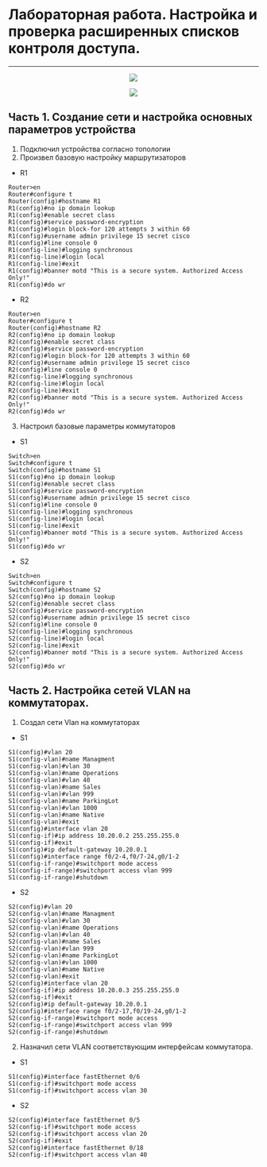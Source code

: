 # Лабораторная работа. Настройка и проверка расширенных списков контроля доступа.
_ _ _
  
<p align="center">
<image src="https://github.com/LLlMEJIb87/OTUS-learning/blob/master/19.%20ACL/Lab_topologia.PNG">
</p>
  

<p align="center">
<image src="https://github.com/LLlMEJIb87/OTUS-learning/blob/master/19.%20ACL/Lab_topologia_vlan.PNG">
</p>
  
## Часть 1. Создание сети и настройка основных параметров устройства
  
1. Подключил устройства согласно топологии
2. Произвел базовую настройку маршрутизаторов
- R1
```
Router>en
Router#configure t
Router(config)#hostname R1
R1(config)#no ip domain lookup 
R1(config)#enable secret class
R1(config)#service password-encryption
R1(config)#login block-for 120 attempts 3 within 60
R1(config)#username admin privilege 15 secret cisco
R1(config)#line console 0
R1(config-line)#logging synchronous 
R1(config-line)#login local
R1(config-line)#exit
R1(config)#banner motd "This is a secure system. Authorized Access Only!"
R1(config)#do wr
```
- R2
```
Router>en
Router#configure t
Router(config)#hostname R2
R2(config)#no ip domain lookup 
R2(config)#enable secret class
R2(config)#service password-encryption
R2(config)#login block-for 120 attempts 3 within 60
R2(config)#username admin privilege 15 secret cisco
R2(config)#line console 0
R2(config-line)#logging synchronous 
R2(config-line)#login local
R2(config-line)#exit
R2(config)#banner motd "This is a secure system. Authorized Access Only!"
R2(config)#do wr
```
  
3. Настроил базовые параметры коммутаторов
- S1
```
Switch>en
Switch#configure t
Switch(config)#hostname S1
S1(config)#no ip domain lookup 
S1(config)#enable secret class
S1(config)#service password-encryption
S1(config)#username admin privilege 15 secret cisco
S1(config)#line console 0
S1(config-line)#logging synchronous 
S1(config-line)#login local
S1(config-line)#exit
S1(config)#banner motd "This is a secure system. Authorized Access Only!"
S1(config)#do wr
```
- S2
```
Switch>en
Switch#configure t
Switch(config)#hostname S2
S2(config)#no ip domain lookup 
S2(config)#enable secret class
S2(config)#service password-encryption
S2(config)#username admin privilege 15 secret cisco
S2(config)#line console 0
S2(config-line)#logging synchronous 
S2(config-line)#login local
S2(config-line)#exit
S2(config)#banner motd "This is a secure system. Authorized Access Only!"
S2(config)#do wr
```
  
## Часть 2. Настройка сетей VLAN на коммутаторах.
  
1. Создал сети Vlan на коммутаторах
- S1
```
S1(config)#vlan 20
S1(config-vlan)#name Managment
S1(config-vlan)#vlan 30
S1(config-vlan)#name Operations
S1(config-vlan)#vlan 40
S1(config-vlan)#name Sales
S1(config-vlan)#vlan 999
S1(config-vlan)#name ParkingLot
S1(config-vlan)#vlan 1000
S1(config-vlan)#name Native
S1(config-vlan)#exit
S1(config)#interface vlan 20
S1(config-if)#ip address 10.20.0.2 255.255.255.0
S1(config-if)#exit
S1(config)#ip default-gateway 10.20.0.1
S1(config)#interface range f0/2-4,f0/7-24,g0/1-2
S1(config-if-range)#switchport mode access 
S1(config-if-range)#switchport access vlan 999
S1(config-if-range)#shutdown
```
- S2
```
S2(config)#vlan 20
S2(config-vlan)#name Managment
S2(config-vlan)#vlan 30
S2(config-vlan)#name Operations
S2(config-vlan)#vlan 40
S2(config-vlan)#name Sales
S2(config-vlan)#vlan 999
S2(config-vlan)#name ParkingLot
S2(config-vlan)#vlan 1000
S2(config-vlan)#name Native
S2(config-vlan)#exit
S2(config)#interface vlan 20
S2(config-if)#ip address 10.20.0.3 255.255.255.0
S2(config-if)#exit
S2(config)#ip default-gateway 10.20.0.1
S2(config)#interface range f0/2-17,f0/19-24,g0/1-2
S2(config-if-range)#switchport mode access 
S2(config-if-range)#switchport access vlan 999
S2(config-if-range)#shutdown

```
2. Назначил сети VLAN соответствующим интерфейсам коммутатора.
- S1
```
S1(config)#interface fastEthernet 0/6
S1(config-if)#switchport mode access 
S1(config-if)#switchport access vlan 30
```
- S2
```
S2(config)#interface fastEthernet 0/5
S2(config-if)#switchport mode access 
S2(config-if)#switchport access vlan 20
S2(config-if)#exit
S2(config)#interface fastEthernet 0/18
S2(config-if)#switchport access vlan 40
```

